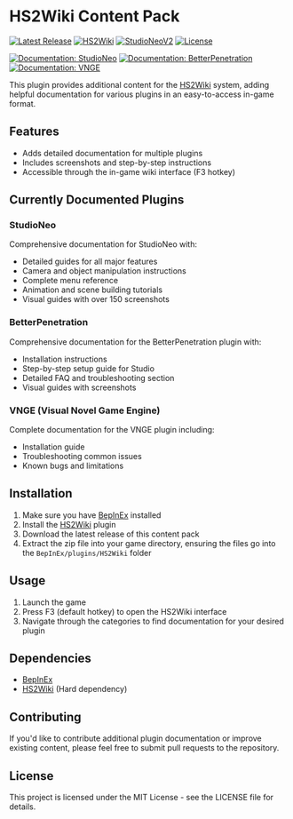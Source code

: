 # HS2Wiki Content Pack

[![Latest Release](https://img.shields.io/github/v/release/SuitIThub/HS2Wiki-Content-Pack?label=Latest%20Release&style=flat-square)](https://github.com/SuitIThub/HS2Wiki-Content-Pack/releases/latest)
[![HS2Wiki](https://img.shields.io/badge/HS2Wiki-Required-blue?style=flat-square)](https://github.com/SuitIThub/HS2Wiki)
[![StudioNeoV2](https://img.shields.io/badge/StudioNeoV2-Supported-success?style=flat-square)](https://github.com/SuitIThub/HS2Wiki-Content-Pack)
[![License](https://img.shields.io/badge/License-MIT-blue.svg)](https://github.com/SuitIThub/HS2Wiki-Content-Pack/LICENSE)

[![Documentation: StudioNeo](https://img.shields.io/badge/Documentation-StudioNeo-green?style=flat-square)](https://github.com/SuitIThub/HS2Wiki-Content-Pack?tab=readme-ov-file#studioneo)
[![Documentation: BetterPenetration](https://img.shields.io/badge/Documentation-BetterPenetration-green?style=flat-square)](https://github.com/SuitIThub/HS2Wiki-Content-Pack?tab=readme-ov-file#betterpenetration)
[![Documentation: VNGE](https://img.shields.io/badge/Documentation-VNGE-green?style=flat-square)](https://github.com/SuitIThub/HS2Wiki-Content-Pack?tab=readme-ov-file#vnge-visual-novel-game-engine)

This plugin provides additional content for the [HS2Wiki](https://github.com/SuitIThub/HS2Wiki) system, adding helpful documentation for various plugins in an easy-to-access in-game format.

## Features

* Adds detailed documentation for multiple plugins
* Includes screenshots and step-by-step instructions
* Accessible through the in-game wiki interface (F3 hotkey)

## Currently Documented Plugins

### StudioNeo

Comprehensive documentation for StudioNeo with:
- Detailed guides for all major features
- Camera and object manipulation instructions
- Complete menu reference
- Animation and scene building tutorials
- Visual guides with over 150 screenshots

### BetterPenetration

Comprehensive documentation for the BetterPenetration plugin with:
- Installation instructions
- Step-by-step setup guide for Studio
- Detailed FAQ and troubleshooting section
- Visual guides with screenshots

### VNGE (Visual Novel Game Engine)

Complete documentation for the VNGE plugin including:
- Installation guide
- Troubleshooting common issues
- Known bugs and limitations

## Installation

1. Make sure you have [BepInEx](https://github.com/BepInEx/BepInEx) installed
2. Install the [HS2Wiki](https://github.com/SuitIThub/HS2Wiki) plugin
3. Download the latest release of this content pack
4. Extract the zip file into your game directory, ensuring the files go into the `BepInEx/plugins/HS2Wiki` folder

## Usage

1. Launch the game
2. Press F3 (default hotkey) to open the HS2Wiki interface
3. Navigate through the categories to find documentation for your desired plugin

## Dependencies

* [BepInEx](https://github.com/BepInEx/BepInEx)
* [HS2Wiki](https://github.com/SuitIThub/HS2Wiki) (Hard dependency)

## Contributing

If you'd like to contribute additional plugin documentation or improve existing content, please feel free to submit pull requests to the repository.

## License

This project is licensed under the MIT License - see the LICENSE file for details.